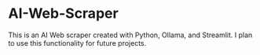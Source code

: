 # AI-Web-Scraper

This is an AI Web scraper created with Python, Ollama, and Streamlit. I plan to use this functionality for future projects.
